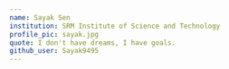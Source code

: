 ```yaml
---
name: Sayak Sen
institution: SRM Institute of Science and Technology
profile_pic: sayak.jpg
quote: I don't have dreams, I have goals.
github_user: Sayak9495
---
```


